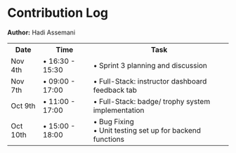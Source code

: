 # Contribution Log
**Author:** Hadi Assemani

<table>
    <tr>
        <th>Date</th><th>Time</th><th>Task</th>
    </tr>
    <tr>
        <td>Nov 4th</td><td>• 16:30 - 15:30</td><td>• Sprint 3 planning and discussion</td>
    </tr>
    <tr>
        <td>Nov 7th</td><td>• 09:00 - 17:00 </td><td>• Full-Stack: instructor dashboard feedback tab
    </tr>
    <tr>
        <td>Oct 9th</td><td>• 11:00 - 17:00 </td><td>• Full-Stack: badge/ trophy system implementation</td>
    </tr>
    <tr>
        <td>Oct 10th</td><td>• 15:00 - 18:00 </td><td>• Bug Fixing<br>• Unit testing set up for backend functions</td>
    </tr>
</table>
